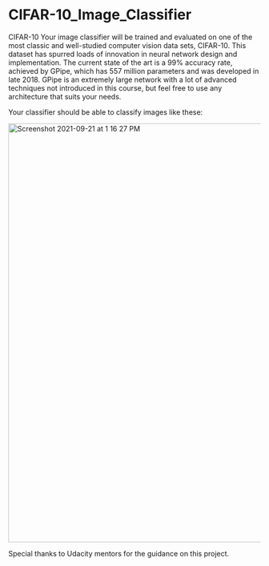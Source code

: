 # CIFAR-10_Image_Classifier

CIFAR-10
Your image classifier will be trained and evaluated on one of the most classic and well-studied computer vision data sets, CIFAR-10. This dataset has spurred loads of innovation in neural network design and implementation. The current state of the art is a 99% accuracy rate, achieved by GPipe, which has 557 million parameters and was developed in late 2018. GPipe is an extremely large network with a lot of advanced techniques not introduced in this course, but feel free to use any architecture that suits your needs.

Your classifier should be able to classify images like these:

<img width="836" alt="Screenshot 2021-09-21 at 1 16 27 PM" src="https://user-images.githubusercontent.com/19192631/134115250-5581689b-0e41-4330-ada5-029369acd4ed.png">


Special thanks to Udacity mentors for the guidance on this project. 
